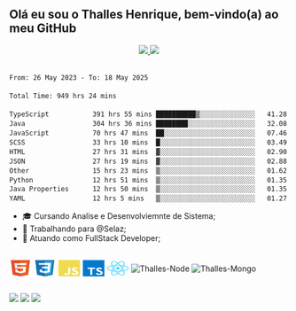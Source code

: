 ## Olá eu sou o Thalles Henrique, bem-vindo(a) ao meu GitHub

<div align="center">
  <a href="https://github.com/Thalles-HsA">
  <img height="180em" src="https://github-readme-stats.vercel.app/api?username=Thalles-HsA&show_icons=true&theme=radical&include_all_commits=true&count_private=true"/>
  <img height="180em" src="https://github-readme-stats.vercel.app/api/top-langs/?username=Thalles-HsA&exclude_repo=github-readme-stats,Pong,Freeway-JS&langs_count=5&theme=radical"/>
</div><br>
  
  <!--START_SECTION:waka-->

```txt
From: 26 May 2023 - To: 18 May 2025

Total Time: 949 hrs 24 mins

TypeScript           391 hrs 55 mins ██████████▒░░░░░░░░░░░░░░   41.28 %
Java                 304 hrs 36 mins ████████░░░░░░░░░░░░░░░░░   32.08 %
JavaScript           70 hrs 47 mins  ██░░░░░░░░░░░░░░░░░░░░░░░   07.46 %
SCSS                 33 hrs 10 mins  █░░░░░░░░░░░░░░░░░░░░░░░░   03.49 %
HTML                 27 hrs 31 mins  ▓░░░░░░░░░░░░░░░░░░░░░░░░   02.90 %
JSON                 27 hrs 19 mins  ▓░░░░░░░░░░░░░░░░░░░░░░░░   02.88 %
Other                15 hrs 23 mins  ▒░░░░░░░░░░░░░░░░░░░░░░░░   01.62 %
Python               12 hrs 51 mins  ▒░░░░░░░░░░░░░░░░░░░░░░░░   01.35 %
Java Properties      12 hrs 50 mins  ▒░░░░░░░░░░░░░░░░░░░░░░░░   01.35 %
YAML                 12 hrs 5 mins   ▒░░░░░░░░░░░░░░░░░░░░░░░░   01.27 %
```

<!--END_SECTION:waka-->

  - 🎓 Cursando Analise e Desenvolviemnte de Sistema;
  - 🌱 Trabalhando para @Selaz;
  - 🎯 Atuando como FullStack Developer;
 
<div style="display: inline_block"><br>
  <img align="center" alt="Thalles-HTML" height="30" width="40" src="https://raw.githubusercontent.com/devicons/devicon/master/icons/html5/html5-original.svg">
  <img align="center" alt="Thalles-CSS" height="30" width="40" src="https://raw.githubusercontent.com/devicons/devicon/master/icons/css3/css3-original.svg">
  <img align="center" alt="Thalles-Js" height="30" width="40" src="https://raw.githubusercontent.com/devicons/devicon/master/icons/javascript/javascript-plain.svg">
  <img align="center" alt="Thalles-Ts" height="30" width="40" src="https://raw.githubusercontent.com/devicons/devicon/master/icons/typescript/typescript-plain.svg">
  <img align="center" alt="Thalles-React" height="30" width="40" src="https://raw.githubusercontent.com/devicons/devicon/master/icons/react/react-original.svg">
  <img align="center" alt="Thalles-Node" height="30" width="40" src="https://cdn.jsdelivr.net/gh/devicons/devicon/icons/nodejs/nodejs-original.svg" />
  <img align="center" alt="Thalles-Mongo" height="30" width="40" src="https://cdn.jsdelivr.net/gh/devicons/devicon/icons/mongodb/mongodb-original.svg" />
  
</div>

 ##
  
<div>
  <a href="https://www.linkedin.com/in/thalles-hsa" target="_blank"><img src="https://img.shields.io/badge/-LinkedIn-%230077B5?style=for-the-badge&logo=linkedin&logoColor=white" target="_blank"></a> 
  <a href="https://instagram.com/thalleshsa" target="_blank"><img src="https://img.shields.io/badge/-Instagram-%23E4405F?style=for-the-badge&logo=instagram&logoColor=white" target="_blank"></a>
  <a href = "mailto:thsa.henrique@gmail.com"><img src="https://img.shields.io/badge/-Gmail-%23333?style=for-the-badge&logo=gmail&logoColor=white" target="_blank"></a>
   
</div>

